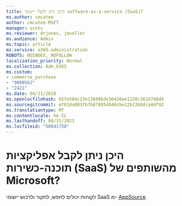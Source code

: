 ```yaml
---
title: היכן ניתן לקבל יישומי software-as-a-service (SaaS)?
ms.author: cmcatee
author: cmcatee-MSFT
manager: scotv
ms.reviewer: drjones, jmueller
ms.audience: Admin
ms.topic: article
ms.service: o365-administration
ROBOTS: NOINDEX, NOFOLLOW
localization_priority: Normal
ms.collection: Adm_O365
ms.custom:
- commerce_purchase
- "9000562"
- "2421"
ms.date: 04/21/2020
ms.openlocfilehash: 65fe504c23e136096de36410ee1320c361d788d6
ms.sourcegitcommit: e781da003fb7b878854846cbe12b13b9dca8df92
ms.translationtype: MT
ms.contentlocale: he-IL
ms.lasthandoff: 08/31/2021
ms.locfileid: "58841758"
---
```

# <a name="where-do-i-get-software-as-a-service-saas-apps-from-microsoft-partners"></a>היכן ניתן לקבל אפליקציות תוכנה-כשירות (SaaS) מהשותפים של Microsoft?

לקוחות יכולים לחפש, לחקור ולרכוש יישומי SaaS מ- [AppSource](https://appsource.microsoft.com).